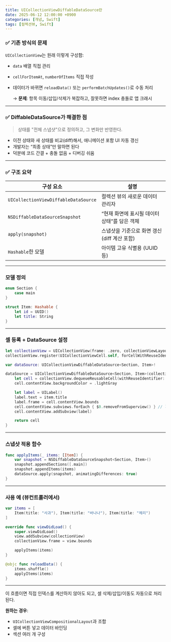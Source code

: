 ```yaml
---
title: UICollectionViewDiffableDataSource란
date: 2025-06-12 12:00:00 +0900
categories: [개념, Swift]
tags: [컬렉션뷰, Swift]
---
```


### ✅ 기존 방식의 문제

`UICollectionView`는 원래 이렇게 구성함:

- `data` 배열 직접 관리
- `cellForItemAt`, `numberOfItems` 직접 작성
- 데이터가 바뀌면 `reloadData()` 또는 `performBatchUpdates()`로 수동 처리
    
    → **문제**: 항목 이동/삽입/삭제가 복잡하고, 잘못하면 index 충돌로 앱 크래시
    

---

### ✅ DiffableDataSource가 해결한 점

> 상태를 "전체 스냅샷"으로 정의하고, 그 변화만 반영한다.
> 
- 이전 상태와 새 상태를 비교(diff)해서, 애니메이션 포함 UI 자동 갱신
- 개발자는 “최종 상태”만 말하면 된다
- 덕분에 코드 간결 + 충돌 없음 + 디버깅 쉬움

---

### ✅ 구조 요약

| 구성 요소 | 설명 |
| --- | --- |
| `UICollectionViewDiffableDataSource` | 컬렉션 뷰의 새로운 데이터 관리자 |
| `NSDiffableDataSourceSnapshot` | “현재 화면에 표시될 데이터 상태”를 담은 객체 |
| `apply(snapshot)` | 스냅샷을 기준으로 화면 갱신 (diff 계산 포함) |
| `Hashable`한 모델 | 아이템 고유 식별용 (UUID 등) |

---

### 모델 정의

```swift
enum Section {
    case main
}

struct Item: Hashable {
    let id = UUID()
    let title: String
}

```

---

### 셀 등록 + DataSource 설정

```swift
let collectionView = UICollectionView(frame: .zero, collectionViewLayout: layout)
collectionView.register(UICollectionViewCell.self, forCellWithReuseIdentifier: "Cell")

var dataSource: UICollectionViewDiffableDataSource<Section, Item>!

dataSource = UICollectionViewDiffableDataSource<Section, Item>(collectionView: collectionView) { collectionView, indexPath, item in
    let cell = collectionView.dequeueReusableCell(withReuseIdentifier: "Cell", for: indexPath)
    cell.contentView.backgroundColor = .lightGray

    let label = UILabel()
    label.text = item.title
    label.frame = cell.contentView.bounds
    cell.contentView.subviews.forEach { $0.removeFromSuperview() } // label 중복 방지
    cell.contentView.addSubview(label)

    return cell
}

```

---

### 스냅샷 적용 함수

```swift
func applyItems(_ items: [Item]) {
    var snapshot = NSDiffableDataSourceSnapshot<Section, Item>()
    snapshot.appendSections([.main])
    snapshot.appendItems(items)
    dataSource.apply(snapshot, animatingDifferences: true)
}
```

---

### 사용 예 (뷰컨트롤러에서)

```swift
var items = [
    Item(title: "사과"), Item(title: "바나나"), Item(title: "체리")
]

override func viewDidLoad() {
    super.viewDidLoad()
    view.addSubview(collectionView)
    collectionView.frame = view.bounds

    applyItems(items)
}

@objc func reloadData() {
    items.shuffle()
    applyItems(items)
}

```

---

이 흐름이면 직접 인덱스를 계산하지 않아도 되고, 셀 삭제/삽입/이동도 자동으로 처리된다.

**원하는 경우**:

- `UICollectionViewCompositionalLayout`과 조합
- 셀에 버튼 넣고 데이터 바인딩
- 섹션 여러 개 구성
